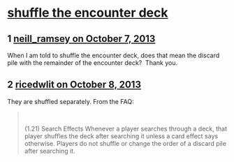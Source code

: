 # [shuffle the encounter deck](https://community.fantasyflightgames.com/topic/91682-shuffle-the-encounter-deck/)

## 1 [neill_ramsey on October 7, 2013](https://community.fantasyflightgames.com/topic/91682-shuffle-the-encounter-deck/?do=findComment&comment=883423)

When I am told to shuffle the encounter deck, does that mean the discard pile with the remainder of the encounter deck?  Thank you.

## 2 [ricedwlit on October 8, 2013](https://community.fantasyflightgames.com/topic/91682-shuffle-the-encounter-deck/?do=findComment&comment=883928)

They are shuffled separately. From the FAQ: 

>  
> 
> (1.21) Search Effects
> Whenever a player searches through a deck, that player shuffles the deck after searching it unless a card effect says otherwise. Players do not shuffle or change the order of a discard pile after searching it. 

